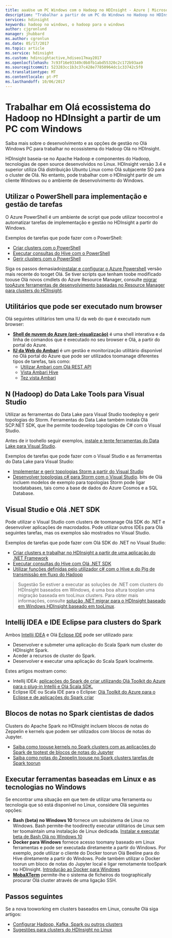 ```yaml
---
title: aaaUse um PC Windows com o Hadoop no HDInsight - Azure | Microsoft Docs
description: "Trabalhar a partir de um PC do Windows no Hadoop no HDInsight. Gerir clusters e de consulta com ferramentas do PowerShell, o Visual Studio e Linux. Desenvolva soluções de macrodados com o .NET."
services: hdinsight
keywords: hadoop no windows, o hadoop para o windows
author: cjgronlund
manager: jhubbard
ms.author: cgronlun
ms.date: 05/17/2017
ms.topic: article
ms.service: hdinsight
ms.custom: hdinsightactive,hdiseo17may2017
ms.openlocfilehash: 7c93f16e93349c0b8fb1abd55320c2c172b93aa9
ms.sourcegitcommit: 523283cc1b3c37c428e77850964dc1c33742c5f0
ms.translationtype: MT
ms.contentlocale: pt-PT
ms.lasthandoff: 10/06/2017
---
```

# <a name="work-in-hello-hadoop-ecosystem-on-hdinsight-from-a-windows-pc"></a>Trabalhar em Olá ecossistema do Hadoop no HDInsight a partir de um PC com Windows

Saiba mais sobre o desenvolvimento e as opções de gestão no Olá Windows PC para trabalhar no ecossistema do Hadoop Olá no HDInsight. 

HDInsight baseia-se no Apache Hadoop e componentes do Hadoop, tecnologias de open source desenvolvidos no Linux. HDInsight versão 3.4 e superior utiliza Olá distribuição Ubuntu Linux como Olá subjacente SO para o cluster de Olá. No entanto, pode trabalhar com o HDInsight partir de um cliente Windows ou o ambiente de desenvolvimento do Windows.

## <a name="use-powershell-for-deployment-and-management-tasks"></a>Utilizar o PowerShell para implementação e gestão de tarefas
O Azure PowerShell é um ambiente de script que pode utilizar toocontrol e automatizar tarefas de implementação e gestão no HDInsight a partir do Windows.

Exemplos de tarefas que pode fazer com o PowerShell:

* [Criar clusters com o PowerShell](hdinsight-hadoop-create-linux-clusters-azure-powershell.md)
* [Executar consultas do Hive com o PowerShell](hdinsight-hadoop-use-hive-powershell.md)
* [Gerir clusters com o PowerShell](hdinsight-administer-use-powershell.md)

Siga os passos demasiado[instalar e configurar o Azure Powershell](https://docs.microsoft.com/powershell/azure/install-azurerm-ps) versão mais recente do tooget Olá. Se tiver scripts que tenham toobe modificado toouse Olá novos cmdlets do Azure Resource Manager, consulte [migrar tooAzure ferramentas de desenvolvimento baseadas no Resource Manager para clusters do HDInsight](hdinsight-hadoop-development-using-azure-resource-manager.md).

## <a name="utilities-you-can-run-in-a-browser"></a>Utilitários que pode ser executado num browser
Olá seguintes utilitários tem uma IU da web do que é executado num browser:
* **[Shell de nuvem do Azure (pré-visualização)](https://docs.microsoft.com/azure/cloud-shell/quickstart)**  é uma shell interativa e da linha de comandos que é executado no seu browser e Olá, a partir do portal do Azure.
* **[IU da Web do Ambari](hdinsight-hadoop-manage-ambari.md)**  é um gestão e monitorização utilitário disponível no Olá portal do Azure que pode ser utilizados toomanage diferentes tipos de tarefas, tais como:
    * [Utilizar Ambari com Olá REST API](hdinsight-hadoop-manage-ambari-rest-api.md)
    * [Vista Ambari Hive](hdinsight-hadoop-use-hive-ambari-view.md)
    * [Tez vista Ambari](hdinsight-debug-ambari-tez-view.md)

## <a name="data-lake-hadoop-tools-for-visual-studio"></a>N (Hadoop) do Data Lake Tools para Visual Studio
Utilizar as ferramentas do Data Lake para Visual Studio toodeploy e gerir topologias do Storm. Ferramentas do Data Lake também instala Olá SCP.NET SDK, que lhe permite toodevelop topologias de C# com o Visual Studio.

Antes de ir toohello seguir exemplos, [instale e tente ferramentas do Data Lake para Visual Studio](hdinsight-hadoop-visual-studio-tools-get-started.md). 

Exemplos de tarefas que pode fazer com o Visual Studio e as ferramentas do Data Lake para Visual Studio:
* [Implementar e gerir topologias Storm a partir do Visual Studio](hdinsight-storm-deploy-monitor-topology-linux.md)
* [Desenvolver topologias c# para Storm com o Visual Studio](hdinsight-storm-develop-csharp-visual-studio-topology.md). bits de Olá incluem modelos de exemplo para topologias Storm pode ligar toodatabases, tais como a base de dados do Azure Cosmos e a SQL Database.

## <a name="visual-studio-and-hello-net-sdk"></a>Visual Studio e Olá .NET SDK 

Pode utilizar o Visual Studio com clusters de toomanage Olá SDK do .NET e desenvolver aplicações de macrodados. Pode utilizar outros IDEs para Olá seguintes tarefas, mas os exemplos são mostrados no Visual Studio.

Exemplos de tarefas que pode fazer com Olá SDK do .NET no Visual Studio:
* [Criar clusters e trabalhar no HDInsight a partir de uma aplicação do .NET Framework](hdinsight-hadoop-create-linux-clusters-dotnet-sdk.md)
* [Executar consultas do Hive com Olá .NET SDK](hdinsight-hadoop-use-hive-dotnet-sdk.md)
* [Utilizar funções definidas pelo utilizador c# com o Hive e do Pig de transmissão em fluxo do Hadoop](hdinsight-hadoop-hive-pig-udf-dotnet-csharp.md)

> Sugestão Se estiver a executar as soluções de .NET com clusters do HDInsight baseados em Windows, é uma boa altura tooplan uma migração baseada em tooLinux clusters. Para obter mais informações, consulte [solução .NET migrar para o HDInsight baseado em Windows HDInsight baseado em tooLinux](hdinsight-hadoop-migrate-dotnet-to-linux.md).

## <a name="intellij-idea-and-eclipse-ide-for-spark-clusters"></a>Intellij IDEA e IDE Eclipse para clusters do Spark
Ambos [Intellij IDEA](https://www.jetbrains.com/idea/download) e Olá [Eclipse IDE](https://www.eclipse.org/downloads/) pode ser utilizado para:
* Desenvolver e submeter uma aplicação do Scala Spark num cluster do HDInsight Spark.
* Aceder a recursos de cluster do Spark.
* Desenvolver e executar uma aplicação do Scala Spark localmente.

Estes artigos mostram como: 
* Intellij IDEA: [aplicações do Spark de criar utilizando Olá Toolkit do Azure para o plug-in Intellij e Olá Scala SDK.](hdinsight-apache-spark-intellij-tool-plugin.md)
* Eclipse IDE ou Scala IDE para o Eclipse: [Olá Toolkit do Azure para o Eclipse e de aplicações do Spark criar](hdinsight-apache-spark-eclipse-tool-plugin.md) 


## <a name="notebooks-on-spark-for-data-scientists"></a>Blocos de notas no Spark cientistas de dados 
Clusters do Apache Spark no HDInsight incluem blocos de notas do Zeppelin e kernels que podem ser utilizados com blocos de notas do Jupyter. 

* [Saiba como toouse kernels no Spark clusters com as aplicações do Spark de tootest de blocos de notas do Jupyter](hdinsight-apache-spark-zeppelin-notebook.md)
* [Saiba como notas do Zeppelin toouse no Spark clusters tarefas de Spark toorun](hdinsight-apache-spark-jupyter-notebook-kernels.md) 


## <a name="run-linux-based-tools-and-technologies-on-windows"></a>Executar ferramentas baseadas em Linux e as tecnologias no Windows

Se encontrar uma situação em que tem de utilizar uma ferramenta ou tecnologia que só está disponível no Linux, considere Olá seguintes opções:

* **Bash (beta) no Windows 10** fornece um subsistema de Linux no Windows. Bash permite-lhe toodirectly executar utilitários de Linux sem ter toomaintain uma instalação de Linux dedicada. [Instalar e executar beta de Bash Olá no Windows 10](https://msdn.microsoft.com/commandline/wsl/install_guide)
* **Docker para Windows** fornece acesso toomany baseado em Linux ferramentas e pode ser executada diretamente a partir do Windows. Por exemplo, pode utilizar o cliente do Docker toorun Olá Beeline para do Hive diretamente a partir do Windows. Pode também utilizar o Docker toorun um bloco de notas do Jupyter local e ligar remotamente tooSpark no HDInsight. [Introdução ao Docker para Windows](https://docs.docker.com/docker-for-windows/)
* **[MobaXTerm](http://mobaxterm.mobatek.net/)**  permite-lhe o sistema de ficheiros do toographically procurar Olá cluster através de uma ligação SSH.

## <a name="next-steps"></a>Passos seguintes
Se a nova tooworking em clusters baseados em Linux, consulte Olá siga artigos:
* [Configurar Hadoop, Kafka, Spark ou outros clusters](hdinsight-hadoop-provision-linux-clusters.md)
* [Sugestões para clusters do HDInsight no Linux](hdinsight-hadoop-linux-information.md)